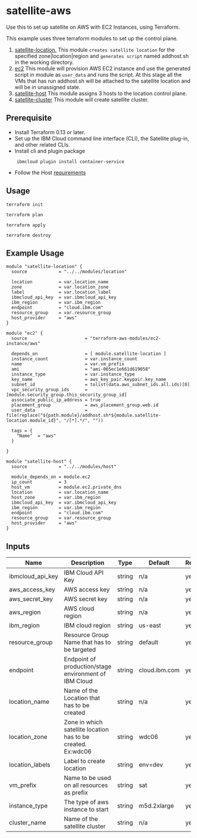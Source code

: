# satellite-aws

Use this to set up satellite on AWS with EC2 Instances, using Terraform.

This example uses three terraform modules to set up the control plane.

1. [satellite-location.](../modules/location) This module `creates satellite location` for the specified zone|location|region and `generates script` named addhost.sh in the working directory.
2. [ec2](instance.tf) This module will provision AWS EC2 instance and use the generated script in module as `user_data` and runs the script. At this stage all the VMs that has run addhost.sh will be attached to the satellite location and will be in unassigned state.
3. [satellite-host](../modules/host) This module assigns 3 hosts to the location control plane.
4. [satellite-cluster](../modules/cluster) This module will create satellite cluster.

## Prerequisite

* Install Terraform 0.13 or later.
* Set up the IBM Cloud command line interface (CLI), the Satellite plug-in, and other related CLIs.
* Install cli and plugin package
```console
    ibmcloud plugin install container-service
```
* Follow the Host [requirements](https://cloud.ibm.com/docs/satellite?topic=satellite-host-reqs) 
## Usage

```
terraform init
```
```
terraform plan
```
```
terraform apply
```
```
terraform destroy
```
## Example Usage
``` hcl
module "satellite-location" {
  source            = "../../modules/location"

  location          = var.location_name
  zone              = var.location_zone
  label             = var.location_label
  ibmcloud_api_key  = var.ibmcloud_api_key
  ibm_region        = var.ibm_region
  endpoint          = "cloud.ibm.com"
  resource_group    = var.resource_group
  host_provider     = "aws"
}

module "ec2" {
  source                      = "terraform-aws-modules/ec2-instance/aws"
  
  depends_on                  = [ module.satellite-location ]
  instance_count              = var.instance_count
  name                        = var.vm_prefix
  ami                         = "ami-065ec1e661d619058"
  instance_type               = var.instance_type
  key_name                    = aws_key_pair.keypair.key_name
  subnet_id                   = tolist(data.aws_subnet_ids.all.ids)[0]
  vpc_security_group_ids      = [module.security_group.this_security_group_id]
  associate_public_ip_address = true
  placement_group             = aws_placement_group.web.id
  user_data                   = file(replace("${path.module}/addhost.sh*${module.satellite-location.module_id}", "/[*].*/", ""))
 
  tags = {
    "Name"  = "aws"
  }

}

module "satellite-host" {
  source            = "../../modules/host"
  
  module_depends_on = module.ec2
  ip_count          = 3
  host_vm           = module.ec2.private_dns
  location          = var.location_name
  host_zone         = var.ibm_region
  ibmcloud_api_key  = var.ibmcloud_api_key
  ibm_region        = var.ibm_region
  endpoint          = "cloud.ibm.com"
  resource_group    = var.resource_group
  host_provider     = "aws"
}
```
<!-- BEGINNING OF PRE-COMMIT-TERRAFORM DOCS HOOK -->
## Inputs

| Name                                  | Description                                                       | Type     | Default | Required |
|---------------------------------------|-------------------------------------------------------------------|----------|---------|----------|
| ibmcloud_api_key                      | IBM Cloud API Key                                                 | string   | n/a     | yes      |
| aws_access_key                        | AWS access key                                                    | string   | n/a     | yes      |
| aws_secret_key                        | AWS secret key                                                    | string   | n/a     | yes      |
| aws_region                            | AWS cloud region                                                        | string   | n/a     | yes      |
| ibm_region                            | IBM cloud region                                                  | string   | us-east     | yes      |
| resource_group                        | Resource Group Name that has to be targeted                       | string   | default     | yes      |
| endpoint                              | Endpoint of production/stage environment of IBM Cloud             | string   | cloud.ibm.com     | yes      |
| location_name                         | Name of the Location that has to be created                       | string   | n/a     | yes      |
| location_zone                         | Zone in which satellite location has to be created. Ex:wdc06      | string   | wdc06    | yes      |
| location_labels                       | Label to create location                                          | string   | env=dev |  yes     |
| vm_prefix                             | Name to be used on all resources as prefix                        | string   | sat     | yes      |
| instance_type                         | The type of aws instance to start                                 | string   | m5d.2xlarge     | yes      |
| cluster_name                          | Name of the satellite cluster                                     | string   | n/a     | yes      |